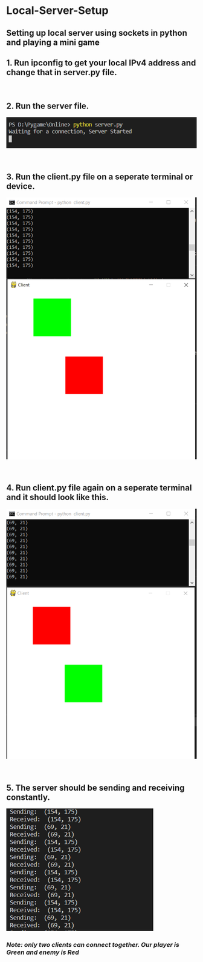 # Local-Server-Setup
## Setting up local server using sockets in python and playing a mini game<br/>


## 1. Run ipconfig to get your local IPv4 address and change that in server.py file.
<br/>

## 2. Run the server file.
![](images/1.PNG)

<br/>

## 3. Run the client.py file on a seperate terminal or device.
![](images/2.PNG)

<br/>

## 4. Run client.py file again on a seperate terminal and it should look like this.
![](images/3.PNG)

<br/>

## 5. The server should be sending and receiving constantly.
![](images/4.PNG)
<br/>

### *Note: only two clients can connect together. Our player is Green and enemy is Red*
